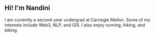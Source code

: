 ## Hi! I'm Nandini

I am currently a second-year undergrad at Carnegie Mellon. Some of my interests include Web3, NLP, and GIS. I also enjoy running, hiking, and biking. 
